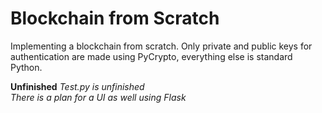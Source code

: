 # Blockchain from Scratch
Implementing a blockchain from scratch. 
Only private and public keys for authentication are made using PyCrypto, everything else is standard Python.  

**Unfinished**
_Test.py is unfinished_  
_There is a plan for a UI as well using Flask_  

